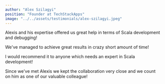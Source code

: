 ```yaml
---
author: "Alex Szilagyi"
position: "Founder at TechStackApps"
image: "../../assets/testimonials/alex-szilagyi.jpeg"
---
```


Alexis and his expertise offered us great help in terms of Scala development and debugging!

We've managed to achieve great results in crazy short amount of time!

I would recommend it to anyone which needs an expert in Scala development!

Since we've met Alexis we kept the collaboration very close and we count on him as one of our valuable colleague!
